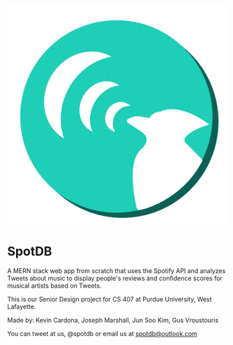 ![SpotDB Logo](/spotdb-react-app/src/assets/logo.svg)

# SpotDB

A MERN stack web app from scratch that uses the Spotify API and analyzes Tweets about music to display people's reviews and confidence scores for musical artists based on Tweets.

This is our Senior Design project for CS 407 at Purdue University, West Lafayette.

Made by: Kevin Cardona, Joseph Marshall, Jun Soo Kim, Gus Vroustouris

You can tweet at us, @spotdb
or email us at spotdb@outlook.com
